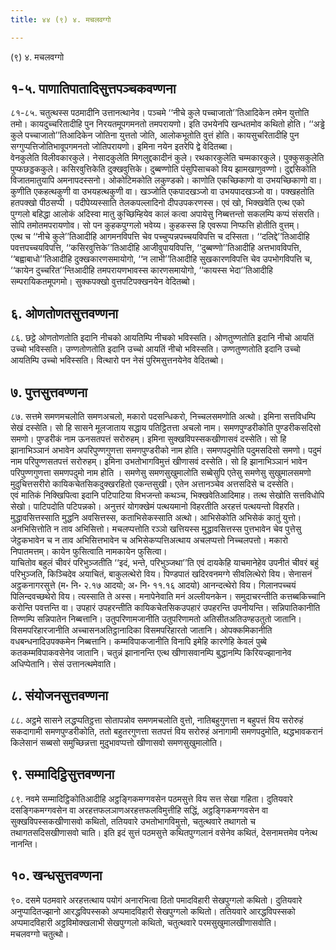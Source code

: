 ```yaml
---
title: ४४ (९) ४. मचलवग्गो

---
```

(९) ४. मचलवग्गो  


## १-५. पाणातिपातादिसुत्तपञ्चकवण्णना

८१-८५. चतुत्थस्स पठमादीनि उत्तानत्थानेव। पञ्चमे ‘‘नीचे कुले पच्चाजातो’’तिआदिकेन तमेन युत्तोति तमो। कायदुच्चरितादीहि पुन निरयतमूपगमनतो तमपरायणो। इति उभयेनपि खन्धतमोव कथितो होति। ‘‘अड्ढे कुले पच्चाजातो’’तिआदिकेन जोतिना युत्ततो जोति, आलोकभूतोति वुत्तं होति। कायसुचरितादीहि पुन सग्गुप्पत्तिजोतिभावूपगमनतो जोतिपरायणो। इमिना नयेन इतरेपि द्वे वेदितब्बा।  
वेनकुलेति विलीवकारकुले। नेसादकुलेति मिगलुद्दकादीनं कुले। रथकारकुलेति चम्मकारकुले। पुक्कुसकुलेति पुप्फछड्डककुले। कसिरवुत्तिकेति दुक्खवुत्तिके। दुब्बण्णोति पंसुपिसाचको विय झामखाणुवण्णो। दुद्दसिकोति विजातमातुयापि अमनापदस्सनो। ओकोटिमकोति लकुण्डको। काणोति एकच्छिकाणो वा उभयच्छिकाणो वा। कुणीति एकहत्थकुणी वा उभयहत्थकुणी वा। खञ्जोति एकपादखञ्जो वा उभयपादखञ्जो वा। पक्खहतोति हतपक्खो पीठसप्पी । पदीपेय्यस्साति तेलकपल्लादिनो दीपउपकरणस्स। एवं खो, भिक्खवेति एत्थ एको पुग्गलो बहिद्धा आलोकं अदिस्वा मातु कुच्छिम्हियेव कालं कत्वा अपायेसु निब्बत्तन्तो सकलम्पि कप्पं संसरति। सोपि तमोतमपरायणोव। सो पन कुहकपुग्गलो भवेय्य। कुहकस्स हि एवरूपा निप्फत्ति होतीति वुत्तम्।  
एत्थ च ‘‘नीचे कुले’’तिआदीहि आगमनविपत्ति चेव पच्चुप्पन्नपच्चयविपत्ति च दस्सिता। ‘‘दलिद्दे’’तिआदीहि पवत्तपच्चयविपत्ति, ‘‘कसिरवुत्तिके’’तिआदीहि आजीवुपायविपत्ति, ‘‘दुब्बण्णो’’तिआदीहि अत्तभावविपत्ति, ‘‘बह्वाबाधो’’तिआदीहि दुक्खकारणसमायोगो, ‘‘न लाभी’’तिआदीहि सुखकारणविपत्ति चेव उपभोगविपत्ति च, ‘‘कायेन दुच्चरित’’न्तिआदीहि तमपरायणभावस्स कारणसमायोगो, ‘‘कायस्स भेदा’’तिआदीहि सम्परायिकतमूपगमो। सुक्कपक्खो वुत्तपटिपक्खनयेन वेदितब्बो।  


## ६. ओणतोणतसुत्तवण्णना

८६. छट्ठे ओणतोणतोति इदानि नीचको आयतिम्पि नीचको भविस्सति। ओणतुण्णतोति इदानि नीचो आयतिं उच्चो भविस्सति। उण्णतोणतोति इदानि उच्चो आयतिं नीचो भविस्सति। उण्णतुण्णतोति इदानि उच्चो आयतिम्पि उच्चो भविस्सति। वित्थारो पन नेसं पुरिमसुत्तनयेनेव वेदितब्बो।  


## ७. पुत्तसुत्तवण्णना

८७. सत्तमे समणमचलोति समणअचलो, मकारो पदसन्धिकरो, निच्चलसमणोति अत्थो। इमिना सत्तविधम्पि सेखं दस्सेति। सो हि सासने मूलजाताय सद्धाय पतिट्ठितत्ता अचलो नाम। समणपुण्डरीकोति पुण्डरीकसदिसो समणो। पुण्डरीकं नाम ऊनसतपत्तं सरोरुहम्। इमिना सुक्खविपस्सकखीणासवं दस्सेति। सो हि झानाभिञ्ञानं अभावेन अपरिपुण्णगुणत्ता समणपुण्डरीको नाम होति। समणपदुमोति पदुमसदिसो समणो। पदुमं नाम परिपुण्णसतपत्तं सरोरुहम्। इमिना उभतोभागविमुत्तं खीणासवं दस्सेति। सो हि झानाभिञ्ञानं भावेन परिपुण्णगुणत्ता समणपदुमो नाम होति । समणेसु समणसुखुमालोति सब्बेसुपि एतेसु समणेसु सुखुमालसमणो मुदुचित्तसरीरो कायिकचेतसिकदुक्खरहितो एकन्तसुखी। एतेन अत्तानञ्चेव अत्तसदिसे च दस्सेति।  
एवं मातिकं निक्खिपित्वा इदानि पटिपाटिया विभजन्तो कथञ्च, भिक्खवेतिआदिमाह। तत्थ सेखोति सत्तविधोपि सेखो। पाटिपदोति पटिपन्नको। अनुत्तरं योगक्खेमं पत्थयमानो विहरतीति अरहत्तं पत्थयन्तो विहरति। मुद्धावसित्तस्साति मुद्धनि अवसित्तस्स, कताभिसेकस्साति अत्थो। आभिसेकोति अभिसेकं कातुं युत्तो। अनभिसित्तोति न ताव अभिसित्तो। मचलप्पत्तोति रञ्ञो खत्तियस्स मुद्धावसित्तस्स पुत्तभावेन चेव पुत्तेसु जेट्ठकभावेन च न ताव अभिसित्तभावेन च अभिसेकप्पत्तिअत्थाय अचलप्पत्तो निच्चलपत्तो। मकारो निपातमत्तम्। कायेन फुसित्वाति नामकायेन फुसित्वा।  
याचितोव बहुलं चीवरं परिभुञ्जतीति ‘‘इदं, भन्ते, परिभुञ्जथा’’ति एवं दायकेहि याचमानेहेव उपनीतं चीवरं बहुं परिभुञ्जति, किञ्चिदेव अयाचितं, बाकुलत्थेरो विय। पिण्डपातं खदिरवनमग्गे सीवलित्थेरो विय। सेनासनं अट्ठकनागरसुत्ते (म॰ नि॰ २.१७ आदयो; अ॰ नि॰ ११.१६ आदयो) आनन्दत्थेरो विय। गिलानपच्चयं पिलिन्दवच्छथेरो विय। त्यस्साति ते अस्स। मनापेनेवाति मनं अल्लीयनकेन। समुदाचरन्तीति कत्तब्बकिच्चानि करोन्ति पवत्तन्ति वा। उपहारं उपहरन्तीति कायिकचेतसिकउपहारं उपहरन्ति उपनीयन्ति। सन्निपातिकानीति तिण्णम्पि सन्निपातेन निब्बत्तानि। उतुपरिणामजानीति उतुपरिणामतो अतिसीतअतिउण्हउतुतो जातानि। विसमपरिहारजानीति अच्चासनअतिट्ठानादिका विसमपरिहारतो जातानि। ओपक्कमिकानीति वधबन्धनादिउपक्कमेन निब्बत्तानि। कम्मविपाकजानीति विनापि इमेहि कारणेहि केवलं पुब्बे कतकम्मविपाकवसेनेव जातानि। चतुन्नं झानानन्ति एत्थ खीणासवानम्पि बुद्धानम्पि किरियज्झानानेव अधिप्पेतानि। सेसं उत्तानत्थमेवाति।  


## ८. संयोजनसुत्तवण्णना

८८. अट्ठमे सासने लद्धप्पतिट्ठत्ता सोतापन्नोव समणमचलोति वुत्तो, नातिबहुगुणत्ता न बहुपत्तं विय सरोरुहं सकदागामी समणपुण्डरीकोति, ततो बहुतरगुणत्ता सतपत्तं विय सरोरुहं अनागामी समणपदुमोति, थद्धभावकरानं किलेसानं सब्बसो समुच्छिन्नत्ता मुदुभावप्पत्तो खीणासवो समणसुखुमालोति।  


## ९. सम्मादिट्ठिसुत्तवण्णना

८९. नवमे सम्मादिट्ठिकोतिआदीहि अट्ठङ्गिकमग्गवसेन पठमसुत्ते विय सत्त सेखा गहिता। दुतियवारे दसङ्गिकमग्गवसेन वा अरहत्तफलञाणअरहत्तफलविमुत्तीहि सद्धिं, अट्ठङ्गिकमग्गवसेन वा सुक्खविपस्सकखीणासवो कथितो, ततियवारे उभतोभागविमुत्तो, चतुत्थवारे तथागतो च तथागतसदिसखीणासवो चाति। इति इदं सुत्तं पठमसुत्ते कथितपुग्गलानं वसेनेव कथितं, देसनामत्तमेव पनेत्थ नानन्ति।  


## १०. खन्धसुत्तवण्णना

९०. दसमे पठमवारे अरहत्तत्थाय पयोगं अनारभित्वा ठितो पमादविहारी सेखपुग्गलो कथितो। दुतियवारे अनुप्पादितज्झानो आरद्धविपस्सको अप्पमादविहारी सेखपुग्गलो कथितो। ततियवारे आरद्धविपस्सको अप्पमादविहारी अट्ठविमोक्खलाभी सेखपुग्गलो कथितो, चतुत्थवारे परमसुखुमालखीणासवोति।  
मचलवग्गो चतुत्थो।  